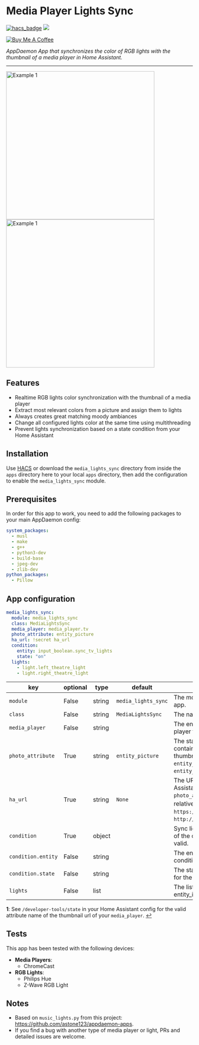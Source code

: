 # Media Player Lights Sync

[![hacs_badge](https://img.shields.io/badge/HACS-Default-orange.svg?style=for-the-badge)](https://github.com/custom-components/hacs) [![](https://img.shields.io/github/release/ericmatte/ad-media-lights-sync/all.svg?style=for-the-badge)](https://github.com/ericmatte/ad-media-lights-sync/releases)

<a href="https://www.buymeacoffee.com/ericmatte" target="_blank"><img src="https://www.buymeacoffee.com/assets/img/custom_images/orange_img.png" alt="Buy Me A Coffee" style="height: auto !important;width: auto !important;" ></a>

_AppDaemon App that synchronizes the color of RGB lights with the thumbnail of a media player in Home Assistant._

---

<img src="https://github.com/ericmatte/ad-media-lights-sync/raw/master/examples/example-1.jpg" alt="Example 1" width="400"> <img src="https://github.com/ericmatte/ad-media-lights-sync/raw/master/examples/example-2.jpg" alt="Example 1" width="400">

## Features

- Realtime RGB lights color synchronization with the thumbnail of a media player
- Extract most relevant colors from a picture and assign them to lights
- Always creates great matching moody ambiances
- Change all configured lights color at the same time using multithreading
- Prevent lights synchronization based on a state condition from your Home Assistant

## Installation

Use [HACS](https://hacs.xyz/) or download the `media_lights_sync` directory from inside the `apps` directory here to your local `apps` directory, then add the configuration to enable the `media_lights_sync` module.

## Prerequisites

In order for this app to work, you need to add the following packages to your main AppDaemon config:

```yaml
system_packages:
  - musl
  - make
  - g++
  - python3-dev
  - build-base
  - jpeg-dev
  - zlib-dev
python_packages:
  - Pillow
```

## App configuration

```yaml
media_lights_sync:
  module: media_lights_sync
  class: MediaLightsSync
  media_player: media_player.tv
  photo_attribute: entity_picture
  ha_url: !secret ha_url
  condition:
    entity: input_boolean.sync_tv_lights
    state: "on"
  lights:
    - light.left_theatre_light
    - light.right_theatre_light
```

| key                | optional | type   | default             | description                                                                                                                                                                        |
| ------------------ | -------- | ------ | ------------------- | ---------------------------------------------------------------------------------------------------------------------------------------------------------------------------------- |
| `module`           | False    | string | `media_lights_sync` | The module name of the app.                                                                                                                                                        |
| `class`            | False    | string | `MediaLightsSync`   | The name of the Class.                                                                                                                                                             |
| `media_player`     | False    | string |                     | The entity_id of the media player to sync from.                                                                                                                                    |
| `photo_attribute`  | True     | string | `entity_picture`    | The state attribute containing the url to the thumbnail. Examples: `entity_picture`, `entity_picture_local`.                                                                       |
| `ha_url`           | True     | string | `None`              | The URL to your Home Assistant. Only useful if `photo_attribute` is a relative URL<sup id="a1">[1](#f1)</sup>. Examples: `https://my-ha.duckdns.org`, `http://192.168.1.123:8123`. |
| `condition`        | True     | object |                     | Sync lights only if the state of the condition entity is valid.                                                                                                                    |
| `condition.entity` | False    | string |                     | The entity_id of the condition.                                                                                                                                                    |
| `condition.state`  | False    | string |                     | The state to match in order for the lights to sync.                                                                                                                                |
| `lights`           | False    | list   |                     | The list of all the lights entity_id to sync to.                                                                                                                                   |

<b id="f1">1</b>: See `/developer-tools/state` in your Home Assistant config for the valid attribute name of the thumbnail url of your `media_player`. [↩](#a1)

## Tests

This app has been tested with the following devices:

- **Media Players**:
  - ChromeCast
- **RGB Lights**:
  - Philips Hue
  - Z-Wave RGB Light

## Notes

- Based on `music_lights.py` from this project: https://github.com/astone123/appdaemon-apps.
- If you find a bug with another type of media player or light, PRs and detailed issues are welcome.
